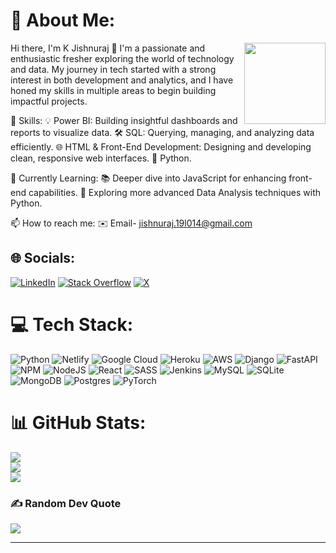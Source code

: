 # 💫 About Me:
<img align="right" height="130" src="https://user-images.githubusercontent.com/74038190/235224431-e8c8c12e-6826-47f1-89fb-2ddad83b3abf.gif" />

Hi there, I'm K Jishnuraj 👋 I'm a passionate and enthusiastic fresher exploring the world of technology and data. My journey in tech started with a strong interest in both development and analytics, and I have honed my skills in multiple areas to begin building impactful projects.

🚀 Skills: 💡 Power BI: Building insightful dashboards and reports to visualize data. 🛠️ SQL: Querying, managing, and analyzing data efficiently. 🌐 HTML & Front-End Development: Designing and developing clean, responsive web interfaces. 🐍 Python.

🌱 Currently Learning: 📚 Deeper dive into JavaScript for enhancing front-end capabilities. 🐍 Exploring more advanced Data Analysis techniques with Python.

📫 How to reach me: ✉️ Email- jishnuraj.19l014@gmail.com

 

## 🌐 Socials:
[![LinkedIn](https://img.shields.io/badge/LinkedIn-%230077B5.svg?logo=linkedin&logoColor=white)](https://linkedin.com/in/jishnuraj-k) [![Stack Overflow](https://img.shields.io/badge/-Stackoverflow-FE7A16?logo=stack-overflow&logoColor=white)](https://stackoverflow.com/users/user:27881175) [![X](https://img.shields.io/badge/X-black.svg?logo=X&logoColor=white)](https://x.com/@Jishnuraj2002) 

# 💻 Tech Stack:
![Python](https://img.shields.io/badge/python-3670A0?style=for-the-badge&logo=python&logoColor=ffdd54) ![Netlify](https://img.shields.io/badge/netlify-%23000000.svg?style=for-the-badge&logo=netlify&logoColor=#00C7B7) ![Google Cloud](https://img.shields.io/badge/GoogleCloud-%234285F4.svg?style=for-the-badge&logo=google-cloud&logoColor=white) ![Heroku](https://img.shields.io/badge/heroku-%23430098.svg?style=for-the-badge&logo=heroku&logoColor=white) ![AWS](https://img.shields.io/badge/AWS-%23FF9900.svg?style=for-the-badge&logo=amazon-aws&logoColor=white) ![Django](https://img.shields.io/badge/django-%23092E20.svg?style=for-the-badge&logo=django&logoColor=white) ![FastAPI](https://img.shields.io/badge/FastAPI-005571?style=for-the-badge&logo=fastapi) ![NPM](https://img.shields.io/badge/NPM-%23CB3837.svg?style=for-the-badge&logo=npm&logoColor=white) ![NodeJS](https://img.shields.io/badge/node.js-6DA55F?style=for-the-badge&logo=node.js&logoColor=white) ![React](https://img.shields.io/badge/react-%2320232a.svg?style=for-the-badge&logo=react&logoColor=%2361DAFB) ![SASS](https://img.shields.io/badge/SASS-hotpink.svg?style=for-the-badge&logo=SASS&logoColor=white) ![Jenkins](https://img.shields.io/badge/jenkins-%232C5263.svg?style=for-the-badge&logo=jenkins&logoColor=white) ![MySQL](https://img.shields.io/badge/mysql-4479A1.svg?style=for-the-badge&logo=mysql&logoColor=white) ![SQLite](https://img.shields.io/badge/sqlite-%2307405e.svg?style=for-the-badge&logo=sqlite&logoColor=white) ![MongoDB](https://img.shields.io/badge/MongoDB-%234ea94b.svg?style=for-the-badge&logo=mongodb&logoColor=white) ![Postgres](https://img.shields.io/badge/postgres-%23316192.svg?style=for-the-badge&logo=postgresql&logoColor=white) ![PyTorch](https://img.shields.io/badge/PyTorch-%23EE4C2C.svg?style=for-the-badge&logo=PyTorch&logoColor=white)
# 📊 GitHub Stats:
![](https://github-readme-stats.vercel.app/api?username=maddoxdoxy&theme=dark&hide_border=false&include_all_commits=true&count_private=true)<br/>
![](https://github-readme-streak-stats.herokuapp.com/?user=maddoxdoxy&theme=dark&hide_border=false)<br/>
![](https://github-readme-stats.vercel.app/api/top-langs/?username=maddoxdoxy&theme=dark&hide_border=false&include_all_commits=true&count_private=true&layout=compact)

### ✍️ Random Dev Quote
![](https://quotes-github-readme.vercel.app/api?type=horizontal&theme=radical)

---
